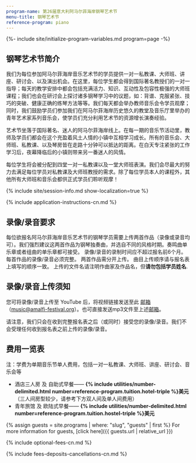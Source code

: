 ```yaml
---
program-name: 第26届意大利阿马尔菲海岸钢琴艺术节
menu-title: 钢琴艺术节
reference-program: piano
---
```

{%- include site/initialize-program-variables.md program=page -%}

## 钢琴艺术节简介

我们为每位参加阿马尔菲海岸音乐艺术节的学员提供一对一私教课、大师班、讲座、研讨会、以及演出机会。在这里，每位学生都会得到国际著名教授们的一对一指导；每天的教学安排中都会包括充满活力、知识、互动性及包容性极强的大师班课程；我们也会在研讨会上探讨诸多钢琴学习中的议题，如：背谱、克服紧张、技巧的突破、健康正确的练琴方法等等。我们每天都会举办教师音乐会令学员观摩；同时，我们鼓励学员们参加我们在阿马尔菲海岸历史悠久的教堂及音乐厅里举办的青年艺术家系列音乐会，使学员们充分利用艺术节的资源增长演奏经验。

艺术节坐落于国际著名、迷人的阿马尔菲海岸线上。在每一期的音乐节活动里，教师及学员们都会在这个充盈着风土人情的小镇中互相学习成长。所有的音乐会、大师班、私教课、以及琴房皆在走路十分钟可以抵达的距离。在白天专注紧张的工作学习后，夜幕降临后的小镇则带来另一番迷人的风情。

每位学生将会被分配到四堂一对一私教课以及一堂大师班表演。我们会尽最大的努力去满足每位学员对私教课及大师班教授的需求。除了每位学员本人的课程外，其他所有大师班和音乐会都供正式学员们聆听观摩！


{% include site/session-info.md show-localization=true %}

{% include application-instructions-cn.md %}

## 录像/录音要求

每位欲报名阿马尔菲海岸音乐艺术节的钢琴学员需要上传两首作品（录像或录音均可）。我们强烈建议这两首作品为钢琴独奏曲，并选自不同的风格时期。奏鸣曲单乐章或者组曲的单乐章都可接受。
录像/录音的录制时间应不超过报名前6个月。
每首作品的录像/录音必须完整。
两首作品需分开上传。
曲目上传顺序请与报名表上填写的顺序一致。
上传的文件名请注明作曲家及作品名，但**请勿包括学员姓名**.

## 录像/录音上传须知

您可将录像/录音上传至 YouTube 后，将视频链接发送至此 [邮箱](mailto:music@amalfi-festival.org)（music@amalfi-festival.org）。也可直接发送mp3文件至上述[邮箱](mailto:music@amalfi-festival.org)。

请注意，我们只会在收到完整报名表之后（或同时）接受您的录像/录音。我们不会受理任何收到报名表之前上传的录像/录音。

## 费用一览表

注：学费为单期音乐节单人费用，包括一对一私教课、大师班、讲座、研讨会、音乐会等

* 酒店三人房 及 自助式早餐—— **{% include utilities/number-delimited.html number=reference-program.tuition.hotel-triple %}美元**\
    （三人间房型较少，请参考下方双人间及单人间费用）
* 青年旅馆 及 欧陆式早餐—— **{% include utilities/number-delimited.html number=reference-program.tuition.hostel-triple %}美元**

{% assign guests = site.programs | where: "slug", "guests" | first %}
For more information for guests, [click here]({{ guests.url | relative_url }})

{% include optional-fees-cn.md %}

{% include fees-deposits-cancellations-cn.md %}
